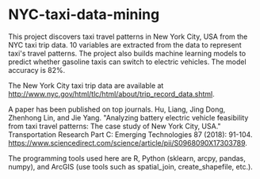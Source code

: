 # NYC-taxi-data-mining
This project discovers taxi travel patterns in New York City, USA from the NYC taxi trip data. 10 variables are extracted from the data to represent taxi's travel patterns. The project also builds machine learning models to predict whether gasoline taxis can switch to electric vehicles. The model accuracy is 82%.

The New York City taxi trip data are available at http://www.nyc.gov/html/tlc/html/about/trip_record_data.shtml.

A paper has been published on top journals. Hu, Liang, Jing Dong, Zhenhong Lin, and Jie Yang. "Analyzing battery electric vehicle feasibility from taxi travel patterns: The case study of New York City, USA." Transportation Research Part C: Emerging Technologies 87 (2018): 91-104. https://www.sciencedirect.com/science/article/pii/S0968090X17303789.

The programming tools used here are R, Python (sklearn, arcpy, pandas, numpy), and ArcGIS (use tools such as spatial_join, create_shapefile, etc.).
